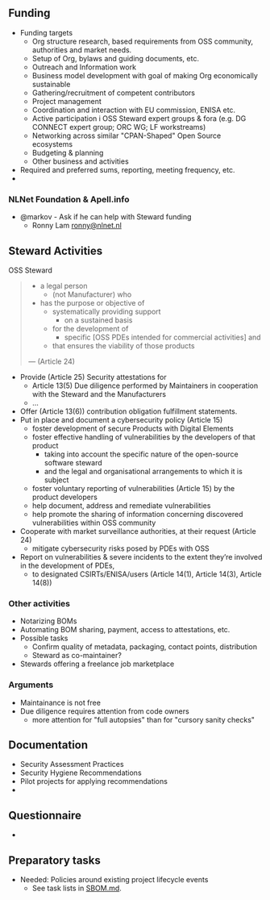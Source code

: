 
## Funding

- Funding targets
  - Org structure research, based requirements from OSS community, authorities and market needs.
  - Setup of Org, bylaws and guiding documents, etc.
  - Outreach and Information work
  - Business model development with goal of making Org economically sustainable
  - Gathering/recruitment of competent contributors
  - Project management
  - Coordination and interaction with EU commission, ENISA etc.
  - Active participation i OSS Steward expert groups & fora (e.g. DG CONNECT expert group; ORC WG; LF workstreams)
  - Networking across similar "CPAN-Shaped" Open Source ecosystems
  - Budgeting & planning
  - Other business and activities
- Required and preferred sums, reporting, meeting frequency, etc.
- 

### NLNet Foundation & Apell.info

- @markov - Ask if he can help with Steward funding
    - Ronny Lam <ronny@nlnet.nl>


## Steward Activities

OSS Steward

> * a legal person
>   * (not Manufacturer) who
> * has the purpose or objective of
>   * systematically providing support
>     * on a sustained basis
>   * for the development of 
>     * specific [OSS PDEs intended for commercial activities] and
>   * that ensures the viability of those products
>
> — (Article 24)

- Provide (Article 25) Security attestations for
  - Article 13(5) Due diligence performed by Maintainers in cooperation with the Steward and the Manufacturers
  - …
- Offer (Article 13(6)) contribution obligation fulfillment statements.
- Put in place and document a cybersecurity policy (Article 15)
  - foster development of secure Products with Digital Elements
  - foster effective handling of vulnerabilities by the developers of that product
    - taking into account the specific nature of the open-source software steward
    - and the legal and organisational arrangements to which it is subject
  - foster voluntary reporting of vulnerabilities (Article 15) by the product developers
  - help document, address and remediate vulnerabilities
  - help promote the sharing of information concerning discovered vulnerabilities within OSS community
- Cooperate with market surveillance authorities, at their request (Article 24)
  - mitigate cybersecurity risks posed by PDEs with OSS
- Report on vulnerabilities & severe incidents to the extent they’re involved in the development of PDEs,
  - to designated CSIRTs/ENISA/users (Article 14(1), Article 14(3), Article 14(8))

### Other activities

- Notarizing BOMs
- Automating BOM sharing, payment, access to attestations, etc.
- Possible tasks
  - Confirm quality of metadata, packaging, contact points, distribution
  - Steward as co-maintainer?
- Stewards offering a freelance job marketplace

### Arguments

- Maintainance is not free
- Due diligence requires attention from code owners
  - more attention for "full autopsies" than for "cursory sanity checks"

## Documentation

- Security Assessment Practices
- Security Hygiene Recommendations
- Pilot projects for applying recommendations
- 

## Questionnaire

- 

## Preparatory tasks

- Needed: Policies around existing project lifecycle events
  - See task lists in [SBOM.md](SBOM.md).

